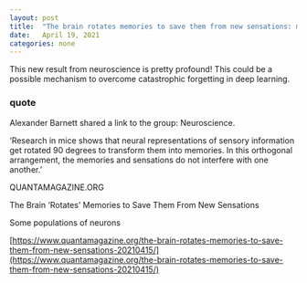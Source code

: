 ```yaml
---
layout: post
title:  "The brain rotates memories to save them from new sensations: mouse study, catastrophic forgetting"
date:   April 19, 2021
categories: none
---
```


This new result from neuroscience is pretty profound! This could be a possible mechanism to overcome catastrophic forgetting in deep learning.

### quote 

Alexander Barnett shared a link to the group: Neuroscience.


‘Research in mice shows that neural representations of sensory information get rotated 90 degrees to transform them into memories. In this orthogonal arrangement, the memories and sensations do not interfere with one another.’






QUANTAMAGAZINE.ORG

The Brain ‘Rotates’ Memories to Save Them From New Sensations

Some populations of neurons 



[https://www.quantamagazine.org/the-brain-rotates-memories-to-save-them-from-new-sensations-20210415/](https://www.quantamagazine.org/the-brain-rotates-memories-to-save-them-from-new-sensations-20210415/)


 


